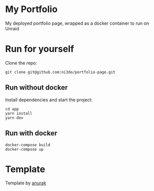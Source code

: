 # My Portfolio

My deployed portfolio page, wrapped as a docker container to run on Unraid

# Run for yourself

Clone the repo:

    git clone git@github.com:ni3do/portfolio-page.git

## Run without docker

Install dependencies and start the project:

    cd app
    yarn install
    yarn dev

## Run with docker

    docker-compose build
    docker-compose up

# Template

Template by [anurak](https://github.com/kr-anurag/portfolio)
